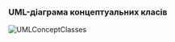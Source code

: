 ### UML-діаграма концептуальних класів
![UMLConceptClasses](https://github.com/oleksandrblazhko/ai-214-shkuropatova/blob/ai-214-shkuropatova_with_laboratory_work_5/2-SoftwareDesign/2.1-UMLConceptClasses/UMLConceptClasses.jpg)
